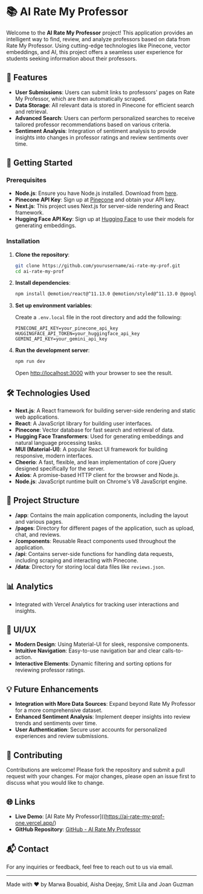 # 📚 AI Rate My Professor

Welcome to the **AI Rate My Professor** project! This application provides an intelligent way to find, review, and analyze professors based on data from Rate My Professor. Using cutting-edge technologies like Pinecone, vector embeddings, and AI, this project offers a seamless user experience for students seeking information about their professors.

## 🌟 Features

- **User Submissions**: Users can submit links to professors' pages on Rate My Professor, which are then automatically scraped.
- **Data Storage**: All relevant data is stored in Pinecone for efficient search and retrieval.
- **Advanced Search**: Users can perform personalized searches to receive tailored professor recommendations based on various criteria.
- **Sentiment Analysis**: Integration of sentiment analysis to provide insights into changes in professor ratings and review sentiments over time.

## 🚀 Getting Started

### Prerequisites

- **Node.js**: Ensure you have Node.js installed. Download from [here](https://nodejs.org/).
- **Pinecone API Key**: Sign up at [Pinecone](https://www.pinecone.io/) and obtain your API key.
- **Next.js**: This project uses Next.js for server-side rendering and React framework.
- **Hugging Face API Key**: Sign up at [Hugging Face](https://huggingface.co/) to use their models for generating embeddings.

### Installation

1. **Clone the repository**:

    ```bash
    git clone https://github.com/yourusername/ai-rate-my-prof.git
    cd ai-rate-my-prof
    ```

2. **Install dependencies**:

    ```bash
    npm install @emotion/react@^11.13.0 @emotion/styled@^11.13.0 @google/generative-ai@^0.17.1 @huggingface/inference@^2.8.0 @mui/icons-material@^5.16.7 @mui/material@^5.16.7              @pinecone-database/pinecone@^3.0.1 @vercel/analytics@^1.3.1 framer-motion@^11.3.30 next@14.2.5 node-fetch@^3.3.2 openai@^4.56.0 react@^18 react-dom@^18
    ```

3. **Set up environment variables**:

   Create a `.env.local` file in the root directory and add the following:

    ```env
    PINECONE_API_KEY=your_pinecone_api_key
    HUGGINGFACE_API_TOKEN=your_huggingface_api_key
    GEMINI_API_KEY=your_gemini_api_key
    ```

4. **Run the development server**:

    ```bash
    npm run dev
    ```

    Open [http://localhost:3000](http://localhost:3000) with your browser to see the result.

## 🛠 Technologies Used

- **Next.js**: A React framework for building server-side rendering and static web applications.
- **React**: A JavaScript library for building user interfaces.
- **Pinecone**: Vector database for fast search and retrieval of data.
- **Hugging Face Transformers**: Used for generating embeddings and natural language processing tasks.
- **MUI (Material-UI)**: A popular React UI framework for building responsive, modern interfaces.
- **Cheerio**: A fast, flexible, and lean implementation of core jQuery designed specifically for the server.
- **Axios**: A promise-based HTTP client for the browser and Node.js.
- **Node.js**: JavaScript runtime built on Chrome's V8 JavaScript engine.

## 📂 Project Structure

- **/app**: Contains the main application components, including the layout and various pages.
- **/pages**: Directory for different pages of the application, such as upload, chat, and reviews.
- **/components**: Reusable React components used throughout the application.
- **/api**: Contains server-side functions for handling data requests, including scraping and interacting with Pinecone.
- **/data**: Directory for storing local data files like `reviews.json`.

## 📊 Analytics

- Integrated with Vercel Analytics for tracking user interactions and insights.

## 🎨 UI/UX

- **Modern Design**: Using Material-UI for sleek, responsive components.
- **Intuitive Navigation**: Easy-to-use navigation bar and clear calls-to-action.
- **Interactive Elements**: Dynamic filtering and sorting options for reviewing professor ratings.

## 💡 Future Enhancements

- **Integration with More Data Sources**: Expand beyond Rate My Professor for a more comprehensive dataset.
- **Enhanced Sentiment Analysis**: Implement deeper insights into review trends and sentiments over time.
- **User Authentication**: Secure user accounts for personalized experiences and review submissions.

## 📝 Contributing

Contributions are welcome! Please fork the repository and submit a pull request with your changes. For major changes, please open an issue first to discuss what you would like to change.

## 🌐 Links

- **Live Demo**: [AI Rate My Professor]((https://ai-rate-my-prof-one.vercel.app/)
- **GitHub Repository**: [GitHub - AI Rate My Professor](https://github.com/mbouabid25/ai-rate-my-prof)

## 📬 Contact

For any inquiries or feedback, feel free to reach out to us via email.

---

Made with ❤️ by Marwa Bouabid, Aisha Deejay, Smit Lila and Joan Guzman